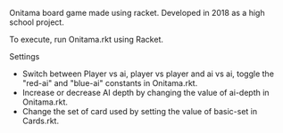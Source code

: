 Onitama board game made using racket. Developed in 2018 as a high school project.

To execute, run Onitama.rkt using Racket.

Settings
- Switch between Player vs ai, player vs player and ai vs ai, toggle the "red-ai" and "blue-ai" constants in Onitama.rkt.
- Increase or decrease AI depth by changing the value of ai-depth in Onitama.rkt.
- Change the set of card used by setting the value of basic-set in Cards.rkt.
